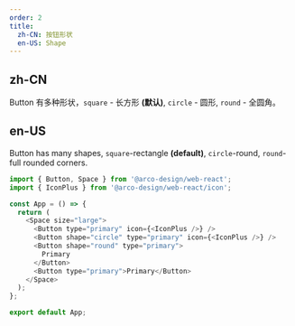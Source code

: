 ```yaml
---
order: 2
title: 
  zh-CN: 按钮形状
  en-US: Shape
---
```


## zh-CN

Button 有多种形状，`square` - 长方形 **(默认)**, `circle` - 圆形, `round` - 全圆角。

## en-US

Button has many shapes, `square`-rectangle **(default)**, `circle`-round, `round`-full rounded corners.

```js
import { Button, Space } from '@arco-design/web-react';
import { IconPlus } from '@arco-design/web-react/icon';

const App = () => {
  return (
    <Space size="large">
      <Button type="primary" icon={<IconPlus />} />
      <Button shape="circle" type="primary" icon={<IconPlus />} />
      <Button shape="round" type="primary">
        Primary
      </Button>
      <Button type="primary">Primary</Button>
    </Space>
  );
};

export default App;
```
